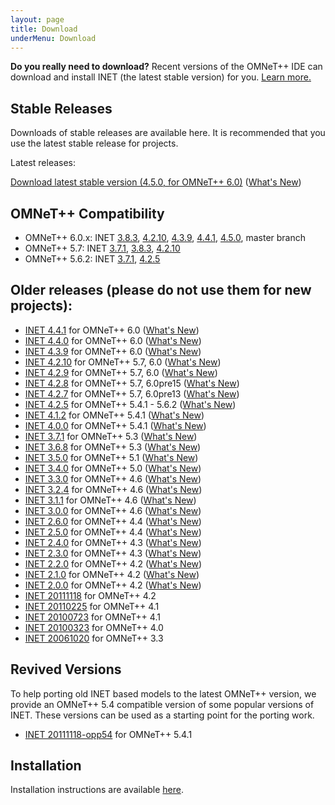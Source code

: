 ```yaml
---
layout: page
title: Download
underMenu: Download
---
```


<div class="alert alert-warning">
<b>Do you really need to download?</b> Recent versions of the OMNeT++ IDE can download and install INET (the latest stable version) for you. <a href="Installation.html">Learn more.</a>
</div>

## Stable Releases

Downloads of stable releases are available here. It is recommended that you use the latest stable release for projects.

Latest releases:

<a class="btn btn-primary" href="https://github.com/inet-framework/inet/releases/download/v4.5.0/inet-4.5.0-src.tgz">Download latest stable version (4.5.0, for OMNeT++ 6.0)</a> ([What's New](https://github.com/inet-framework/inet/blob/v4.5.0/WHATSNEW))

## OMNeT++ Compatibility

* OMNeT++ 6.0.x: INET [3.8.3], [4.2.10], [4.3.9], [4.4.1], [4.5.0], master branch
* OMNeT++ 5.7: INET [3.7.1], [3.8.3], [4.2.10]
* OMNeT++ 5.6.2: INET [3.7.1], [4.2.5]

## Older releases (please do not use them for new projects):

* [INET 4.4.1](https://github.com/inet-framework/inet/releases/download/v4.4.1/inet-4.4.1-src.tgz) for OMNeT++ 6.0 ([What's New](https://github.com/inet-framework/inet/blob/v4.4.1/WHATSNEW))
* [INET 4.4.0](https://github.com/inet-framework/inet/releases/download/v4.4.0/inet-4.4.0-src.tgz) for OMNeT++ 6.0 ([What's New](https://github.com/inet-framework/inet/blob/v4.4.0/WHATSNEW))
* [INET 4.3.9](https://github.com/inet-framework/inet/releases/download/v4.3.9/inet-4.3.9-src.tgz) for OMNeT++ 6.0 ([What's New](https://github.com/inet-framework/inet/blob/v4.3.9/WHATSNEW))
* [INET 4.2.10](https://github.com/inet-framework/inet/releases/download/v4.2.10/inet-4.2.10-src.tgz) for OMNeT++ 5.7, 6.0 ([What's New](https://github.com/inet-framework/inet/blob/v4.2.10/WHATSNEW))
* [INET 4.2.9](https://github.com/inet-framework/inet/releases/download/v4.2.9/inet-4.2.9-src.tgz) for OMNeT++ 5.7, 6.0 ([What's New](https://github.com/inet-framework/inet/blob/v4.2.9/WHATSNEW))
* [INET 4.2.8](https://github.com/inet-framework/inet/releases/download/v4.2.8/inet-4.2.8-src.tgz) for OMNeT++ 5.7, 6.0pre15 ([What's New](https://github.com/inet-framework/inet/blob/v4.2.8/WHATSNEW))
* [INET 4.2.7](https://github.com/inet-framework/inet/releases/download/v4.2.7/inet-4.2.7-src.tgz) for OMNeT++ 5.7, 6.0pre13 ([What's New](https://github.com/inet-framework/inet/blob/v4.2.7/WHATSNEW))
* [INET 4.2.5](https://github.com/inet-framework/inet/releases/download/v4.2.5/inet-4.2.5-src.tgz) for OMNeT++ 5.4.1 - 5.6.2 ([What's New](https://github.com/inet-framework/inet/blob/v4.2.5/WHATSNEW))
* [INET 4.1.2](https://github.com/inet-framework/inet/releases/download/v4.1.2/inet-4.1.2-src.tgz) for OMNeT++ 5.4.1 ([What's New](https://github.com/inet-framework/inet/blob/v4.1.2/WHATSNEW))
* [INET 4.0.0](https://github.com/inet-framework/inet/releases/download/v4.0.0/inet-4.0.0-src.tgz) for OMNeT++ 5.4.1 ([What's New](https://github.com/inet-framework/inet/blob/v4.0.0/WHATSNEW))
* [INET 3.7.1](https://github.com/inet-framework/inet/releases/download/v3.7.1/inet-3.7.1-src.tgz) for OMNeT++ 5.3 ([What's New](https://github.com/inet-framework/inet/blob/v3.7.1/WHATSNEW))
* [INET 3.6.8](https://github.com/inet-framework/inet/releases/download/v3.6.8/inet-3.6.8-src.tgz) for OMNeT++ 5.3 ([What's New](https://github.com/inet-framework/inet/blob/v3.6.8/WHATSNEW))
* [INET 3.5.0](https://github.com/inet-framework/inet/releases/download/v3.5.0/inet-3.5.0-src.tgz) for OMNeT++ 5.1 ([What's New](https://github.com/inet-framework/inet/blob/v3.5.0/WHATSNEW))
* [INET 3.4.0](https://github.com/inet-framework/inet/releases/download/v3.4.0/inet-3.4.0-src.tgz) for OMNeT++ 5.0 ([What's New](https://github.com/inet-framework/inet/blob/v3.4.0/WHATSNEW))
* [INET 3.3.0](https://github.com/inet-framework/inet/releases/download/v3.3.0/inet-3.3.0-src.tgz) for OMNeT++ 4.6 ([What's New](https://github.com/inet-framework/inet/blob/v3.3.0/WHATSNEW))
* [INET 3.2.4](https://github.com/inet-framework/inet/releases/download/v3.2.4/inet-3.2.4-src.tgz) for OMNeT++ 4.6 ([What's New](https://github.com/inet-framework/inet/blob/v3.2.4/WHATSNEW))
* [INET 3.1.1](https://github.com/inet-framework/inet/releases/download/v3.1.1/inet-3.1.1-src.tgz) for OMNeT++ 4.6 ([What's New](https://github.com/inet-framework/inet/blob/v3.1.1/WHATSNEW))
* [INET 3.0.0](https://github.com/inet-framework/inet/releases/download/v3.0.0/inet-3.0.0-src.tgz) for OMNeT++ 4.6 ([What's New](https://github.com/inet-framework/inet/blob/v3.0.0/WHATSNEW))
* [INET 2.6.0](https://github.com/inet-framework/inet/releases/download/v2.6.0/inet-2.6.0-src.tgz) for OMNeT++ 4.4 ([What's New](https://github.com/inet-framework/inet/blob/v2.6.0/WHATSNEW))
* [INET 2.5.0](https://github.com/inet-framework/inet/releases/download/v2.5.0/inet-2.5.0-src.tgz) for OMNeT++ 4.4 ([What's New](https://github.com/inet-framework/inet/blob/v2.5.0/WHATSNEW))
* [INET 2.4.0](https://github.com/inet-framework/inet/releases/download/v2.4.0/inet-2.4.0-src.tgz) for OMNeT++ 4.3 ([What's New](https://github.com/inet-framework/inet/blob/v2.4.0/WHATSNEW))
* [INET 2.3.0](https://github.com/inet-framework/inet/releases/download/v2.3.0/inet-2.3.0-src.tgz) for OMNeT++ 4.3 ([What's New](https://github.com/inet-framework/inet/blob/v2.3.0/WHATSNEW))
* [INET 2.2.0](https://github.com/inet-framework/inet/releases/download/v2.2.0/inet-2.2.0-src.tgz) for OMNeT++ 4.2 ([What's New](https://github.com/inet-framework/inet/blob/v2.2.0/WHATSNEW))
* [INET 2.1.0](https://github.com/inet-framework/inet/releases/download/v2.1.0/inet-2.1.0-src.tgz) for OMNeT++ 4.2 ([What's New](https://github.com/inet-framework/inet/blob/v2.1.0/WHATSNEW))
* [INET 2.0.0](https://github.com/inet-framework/inet/releases/download/v2.0.0/inet-2.0.0-src.tgz) for OMNeT++ 4.2 ([What's New](https://github.com/inet-framework/inet/blob/v2.0.0/WHATSNEW))
* [INET 20111118](https://github.com/inet-framework/inet/releases/download/master_20111118/inet-20111118-src.tgz) for OMNeT++ 4.2
* [INET 20110225](https://github.com/inet-framework/inet/releases/download/master_20110225/inet-20110225-src.tgz) for OMNeT++ 4.1
* [INET 20100723](https://github.com/inet-framework/inet/releases/download/master_20100723/inet-20100723-src.tgz) for OMNeT++ 4.1
* [INET 20100323](https://github.com/inet-framework/inet/releases/download/master_20100323/inet-20100323-src.tgz) for OMNeT++ 4.0
* [INET 20061020](https://github.com/inet-framework/inet/releases/download/v1.x/INET-20061020-src.tgz) for OMNeT++ 3.3

## Revived Versions

To help porting old INET based models to the latest OMNeT++ version, we provide an OMNeT++ 5.4 compatible version of some popular versions of INET. These versions can be used as a starting point for the porting work.

* [INET 20111118-opp54](https://github.com/inet-framework/inet/archive/master-20111118-opp54.tar.gz) for OMNeT++ 5.4.1

## Installation

Installation instructions are available [here](Installation.html).

[4.5.0]: <https://github.com/inet-framework/inet/releases/download/v4.5.0/inet-4.5.0-src.tgz>
[4.4.1]: <https://github.com/inet-framework/inet/releases/download/v4.4.1/inet-4.4.1-src.tgz>
[4.4.0]: <https://github.com/inet-framework/inet/releases/download/v4.4.0/inet-4.4.0-src.tgz>
[4.3.9]: <https://github.com/inet-framework/inet/releases/download/v4.3.9/inet-4.3.9-src.tgz>
[4.3.8]: <https://github.com/inet-framework/inet/releases/download/v4.3.8/inet-4.3.8-src.tgz>
[4.3.7]: <https://github.com/inet-framework/inet/releases/download/v4.3.7/inet-4.3.7-src.tgz>
[4.3.6]: <https://github.com/inet-framework/inet/releases/download/v4.3.6/inet-4.3.6-src.tgz>
[4.3.5]: <https://github.com/inet-framework/inet/releases/download/v4.3.5/inet-4.3.5-src.tgz>
[4.3.4]: <https://github.com/inet-framework/inet/releases/download/v4.3.4/inet-4.3.4-src.tgz>
[4.2.10]: <https://github.com/inet-framework/inet/releases/download/v4.2.10/inet-4.2.10-src.tgz>
[4.2.9]: <https://github.com/inet-framework/inet/releases/download/v4.2.9/inet-4.2.9-src.tgz>
[4.2.8]: <https://github.com/inet-framework/inet/releases/download/v4.2.8/inet-4.2.8-src.tgz>
[4.2.7]: <https://github.com/inet-framework/inet/releases/download/v4.2.7/inet-4.2.7-src.tgz>
[4.2.5]: <https://github.com/inet-framework/inet/releases/download/v4.2.5/inet-4.2.5-src.tgz>
[3.8.3]: <https://github.com/inet-framework/inet/releases/download/v3.8.3/inet-3.8.3-src.tgz>
[3.8.2]: <https://github.com/inet-framework/inet/releases/download/v3.8.2/inet-3.8.2-src.tgz>
[3.8.1]: <https://github.com/inet-framework/inet/releases/download/v3.8.1/inet-3.8.1-src.tgz>
[3.8.0]: <https://github.com/inet-framework/inet/releases/download/v3.8.0/inet-3.8.0-src.tgz>
[3.7.1]: <https://github.com/inet-framework/inet/releases/download/v3.7.1/inet-3.7.1-src.tgz>
